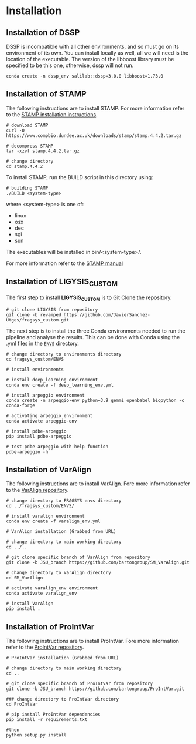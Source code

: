 # Installation

## Installation of DSSP

DSSP is incompatible with all other environments, and so must go on its environment of its own. You can install locally as well, all we will need is the location of the executable. The version of the libboost library must be specified to be this one, otherwise, dssp will not run.

```
conda create -n dssp_env salilab::dssp=3.0.0 libboost=1.73.0
```

## Installation of STAMP
The following instructions are to install STAMP. For more information refer to the [STAMP installation instructions](https://www.compbio.dundee.ac.uk/downloads/stamp/INSTALL).

```
# download STAMP
curl -O https://www.compbio.dundee.ac.uk/downloads/stamp/stamp.4.4.2.tar.gz

# decompress STAMP
tar -xzvf stamp.4.4.2.tar.gz

# change directory
cd stamp.4.4.2
```
To install STAMP, run the BUILD script in this directory using:
```
# building STAMP
./BUILD <system-type>
```
where \<system-type\> is one of:

- linux
- osx 
- dec
- sgi
- sun

The executables will be installed in bin/\<system-type\>/.

For more information refer to the [STAMP manual](https://www.compbio.dundee.ac.uk/manuals/stamp.4.4/stamp.html)

## Installation of LIGYSIS<sub>CUSTOM</sub>

The first step to install **LIGYSIS<sub>CUSTOM</sub>** is to Git Clone the repository.

```
# git clone LIGYSIS from repository
git clone -b revamped https://github.com/JavierSanchez-Utges/fragsys_custom.git
```

The next step is to install the three Conda environments needed to run the pipeline and analyse the results. This can be done with Conda using the .yml files in the [`ENVS`](ENVS/) directory.

```
# change directory to environments directory
cd fragsys_custom/ENVS

# install environments

# install deep_learning environment
conda env create -f deep_learning_env.yml

# install arpeggio environment
conda create -n arpeggio-env python=3.9 gemmi openbabel biopython -c conda-forge

# activating arpeggio environment
conda activate arpeggio-env

# install pdbe-arpeggio
pip install pdbe-arpeggio 

# test pdbe-arpeggio with help function
pdbe-arpeggio -h
```

## Installation of VarAlign

The following instructions are to install VarAlign. Fore more information refer to the [VarAlign repository](https://github.com/bartongroup/SM_VarAlign/tree/JSU_branch).

```
# change directory to FRAGSYS envs directory
cd ../fragsys_custom/ENVS/

# install varalign environment
conda env create -f varalign_env.yml

# VarAlign installation (Grabbed from URL)

# change directory to main working directory
cd ../..

# git clone specific branch of VarAlign from repository
git clone -b JSU_branch https://github.com/bartongroup/SM_VarAlign.git

# change directory to VarAlign directory
cd SM_VarAlign

# activate varalign_env environment
conda activate varalign_env

# install VarAlign
pip install .
```

## Installation of ProIntVar

The following instructions are to install ProIntVar. Fore more information refer to the [ProIntVar repository](https://github.com/bartongroup/ProIntVar/tree/JSU_branch).

```
# ProIntVar installation (Grabbed from URL)

# change directory to main working directory
cd ..

# git clone specific branch of ProIntVar from repository
git clone -b JSU_branch https://github.com/bartongroup/ProIntVar.git

### change directory to ProIntVar directory
cd ProIntVar

# pip install ProIntVar dependencies
pip install -r requirements.txt

#then
python setup.py install
```

